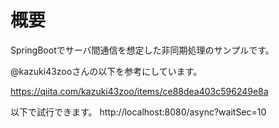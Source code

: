 # 概要

SpringBootでサーバ間通信を想定した非同期処理のサンプルです。

@kazuki43zooさんの以下を参考にしています。

https://qiita.com/kazuki43zoo/items/ce88dea403c596249e8a

以下で試行できます。
http://localhost:8080/async?waitSec=10